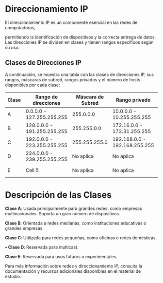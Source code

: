# __Direccionamiento IP__

El direccionamiento IP es un componente esencial en las redes de computadoras,

permitiendo la identificación de dispositivos y la correcta entrega de datos. Las direcciones IP se dividen en clases y tienen rangos específicos según su uso.

## __Clases de Direcciones IP__

A continuación, se muestra una tabla con las clases de direcciones IP, sus rangos, máscaras de subred, rangos privados y el número de hosts disponibles por cada clase:

| Clase | Rango de direcciones |  Máscara de Subred  | Rango privado | Número de Hosts |  
|----------|----------|----------|----------|----------|
| A    | 0.0.0.0 - 127.255.255.255   | 255.0.0.0   | 10.0.0.0 - 10.255.255.255    | 16,777,214   |  
| B    | 128.0.0.0 - 191.255.255.255   | 255.255.0.0   | 172.16.0.0 - 172.31.255.255    | 65.534   |  
| C    | 192.0.0.0 - 223.255.255.255   | 255.255.255.0   | 192.168.0.0 - 192.168.255.255    | 254  |  
| D    | 224.0.0.0 - 239.255.255.255   | No aplica   | No aplica    | Multicast (No asignado)   |  
| E    | Cell 5   | No aplica   | No aplica    | Reservado(No asignado)   |  
  


# __Descripción de las Clases__

__Clase A__: Usada principalmente para grandes redes, como empresas multinacionales. Soporta un gran número de dispositivos.

__Clase B__: Orientada a redes medianas, como instituciones educativas o grandes empresas. 

__Clase C__: Utilizada para redes pequeñas, como oficinas o redes domésticas.

__• Clase D__: Reservada para multicast.

__Clase E__: Reservada para usos futuros o experimentales.

Para más información sobre redes y direccionamiento IP, consulta la documentación y recursos adicionales disponibles en el material de estudio.